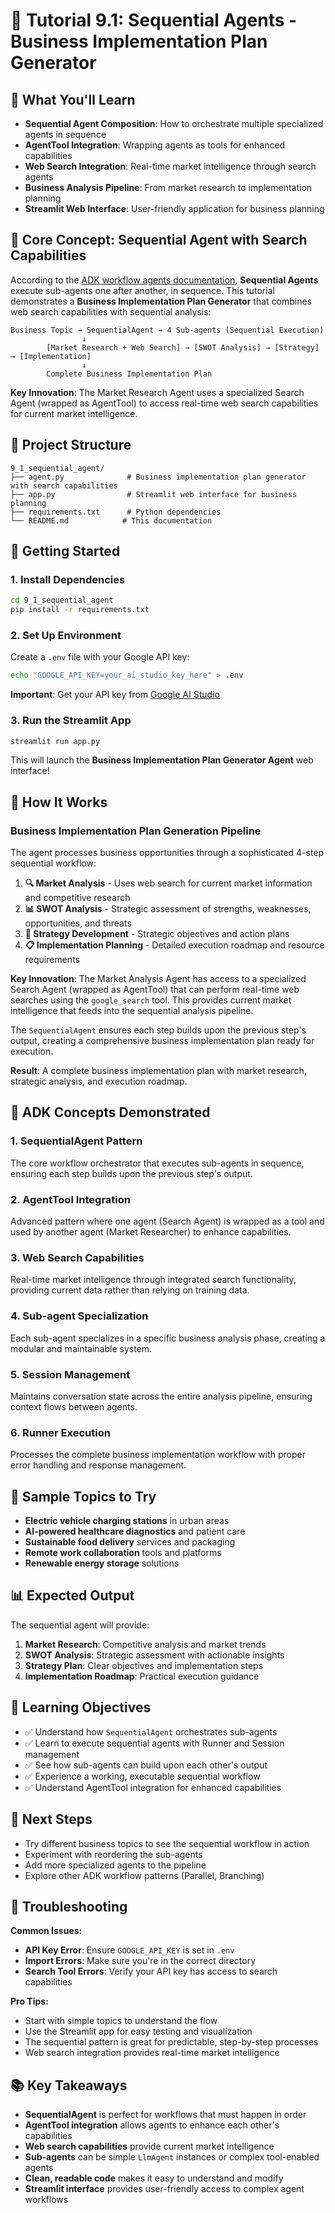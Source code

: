 # 🎯 Tutorial 9.1: Sequential Agents - Business Implementation Plan Generator

## 🎯 What You'll Learn

- **Sequential Agent Composition**: How to orchestrate multiple specialized agents in sequence
- **AgentTool Integration**: Wrapping agents as tools for enhanced capabilities
- **Web Search Integration**: Real-time market intelligence through search agents
- **Business Analysis Pipeline**: From market research to implementation planning
- **Streamlit Web Interface**: User-friendly application for business planning

## 🧠 Core Concept: Sequential Agent with Search Capabilities

According to the [ADK workflow agents documentation](https://google.github.io/adk-docs/agents/workflow-agents/), **Sequential Agents** execute sub-agents one after another, in sequence. This tutorial demonstrates a **Business Implementation Plan Generator** that combines web search capabilities with sequential analysis:

```
Business Topic → SequentialAgent → 4 Sub-agents (Sequential Execution)
                ↓
        [Market Research + Web Search] → [SWOT Analysis] → [Strategy] → [Implementation]
                ↓
        Complete Business Implementation Plan
```

**Key Innovation**: The Market Research Agent uses a specialized Search Agent (wrapped as AgentTool) to access real-time web search capabilities for current market intelligence.

## 📁 Project Structure

```
9_1_sequential_agent/
├── agent.py              # Business implementation plan generator with search capabilities
├── app.py                # Streamlit web interface for business planning
├── requirements.txt      # Python dependencies
└── README.md            # This documentation
```

## 🚀 Getting Started

### 1. Install Dependencies
```bash
cd 9_1_sequential_agent
pip install -r requirements.txt
```

### 2. Set Up Environment
Create a `.env` file with your Google API key:
```bash
echo "GOOGLE_API_KEY=your_ai_studio_key_here" > .env
```

**Important**: Get your API key from [Google AI Studio](https://aistudio.google.com/)

### 3. Run the Streamlit App
```bash
streamlit run app.py
```

This will launch the **Business Implementation Plan Generator Agent** web interface!

## 🧪 How It Works

### **Business Implementation Plan Generation Pipeline**

The agent processes business opportunities through a sophisticated 4-step sequential workflow:

1. **🔍 Market Analysis** - Uses web search for current market information and competitive research
2. **📊 SWOT Analysis** - Strategic assessment of strengths, weaknesses, opportunities, and threats
3. **🎯 Strategy Development** - Strategic objectives and action plans
4. **📋 Implementation Planning** - Detailed execution roadmap and resource requirements

**Key Innovation**: The Market Analysis Agent has access to a specialized Search Agent (wrapped as AgentTool) that can perform real-time web searches using the `google_search` tool. This provides current market intelligence that feeds into the sequential analysis pipeline.

The `SequentialAgent` ensures each step builds upon the previous step's output, creating a comprehensive business implementation plan ready for execution.

**Result**: A complete business implementation plan with market research, strategic analysis, and execution roadmap.

## 🔧 ADK Concepts Demonstrated

### **1. SequentialAgent Pattern**
The core workflow orchestrator that executes sub-agents in sequence, ensuring each step builds upon the previous step's output.

### **2. AgentTool Integration**
Advanced pattern where one agent (Search Agent) is wrapped as a tool and used by another agent (Market Researcher) to enhance capabilities.

### **3. Web Search Capabilities**
Real-time market intelligence through integrated search functionality, providing current data rather than relying on training data.

### **4. Sub-agent Specialization**
Each sub-agent specializes in a specific business analysis phase, creating a modular and maintainable system.

### **5. Session Management**
Maintains conversation state across the entire analysis pipeline, ensuring context flows between agents.

### **6. Runner Execution**
Processes the complete business implementation workflow with proper error handling and response management.

## 🧪 Sample Topics to Try

- **Electric vehicle charging stations** in urban areas
- **AI-powered healthcare diagnostics** and patient care
- **Sustainable food delivery** services and packaging
- **Remote work collaboration** tools and platforms
- **Renewable energy storage** solutions

## 📊 Expected Output

The sequential agent will provide:
1. **Market Research**: Competitive analysis and market trends
2. **SWOT Analysis**: Strategic assessment with actionable insights
3. **Strategy Plan**: Clear objectives and implementation steps
4. **Implementation Roadmap**: Practical execution guidance

## 🎯 Learning Objectives

- ✅ Understand how `SequentialAgent` orchestrates sub-agents
- ✅ Learn to execute sequential agents with Runner and Session management
- ✅ See how sub-agents can build upon each other's output
- ✅ Experience a working, executable sequential workflow
- ✅ Understand AgentTool integration for enhanced capabilities

## 🚀 Next Steps

- Try different business topics to see the sequential workflow in action
- Experiment with reordering the sub-agents
- Add more specialized agents to the pipeline
- Explore other ADK workflow patterns (Parallel, Branching)

## 🔧 Troubleshooting

**Common Issues:**
- **API Key Error**: Ensure `GOOGLE_API_KEY` is set in `.env`
- **Import Errors**: Make sure you're in the correct directory
- **Search Tool Errors**: Verify your API key has access to search capabilities

**Pro Tips:**
- Start with simple topics to understand the flow
- Use the Streamlit app for easy testing and visualization
- The sequential pattern is great for predictable, step-by-step processes
- Web search integration provides real-time market intelligence

## 📚 Key Takeaways

- **SequentialAgent** is perfect for workflows that must happen in order
- **AgentTool integration** allows agents to enhance each other's capabilities
- **Web search capabilities** provide current market intelligence
- **Sub-agents** can be simple `LlmAgent` instances or complex tool-enabled agents
- **Clean, readable code** makes it easy to understand and modify
- **Streamlit interface** provides user-friendly access to complex agent workflows
